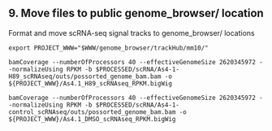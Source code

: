 ## 9. Move files to public genome_browser/ location

Format and move scRNA-seq signal tracks to genome_browser/ locations

```console
export PROJECT_WWW="$WWW/genome_browser/trackHub/mm10/"

bamCoverage --numberOfProcessors 40 --effectiveGenomeSize 2620345972 --normalizeUsing RPKM -b $PROCESSED/scRNA/As4-1-H89_scRNAseq/outs/possorted_genome_bam.bam -o ${PROJECT_WWW}/As4.1_H89_scRNAseq_RPKM.bigWig

bamCoverage --numberOfProcessors 40 --effectiveGenomeSize 2620345972 --normalizeUsing RPKM -b $PROCESSED/scRNA/As4-1-control_scRNAseq/outs/possorted_genome_bam.bam -o ${PROJECT_WWW}/As4.1_DMSO_scRNAseq_RPKM.bigWig

```
